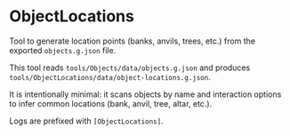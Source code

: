 # ObjectLocations

Tool to generate location points (banks, anvils, trees, etc.) from the exported `objects.g.json` file.

This tool reads `tools/Objects/data/objects.g.json` and produces `tools/ObjectLocations/data/object-locations.g.json`.

It is intentionally minimal: it scans objects by name and interaction options to infer common locations (bank, anvil, tree, altar, etc.).

Logs are prefixed with `[ObjectLocations]`.
